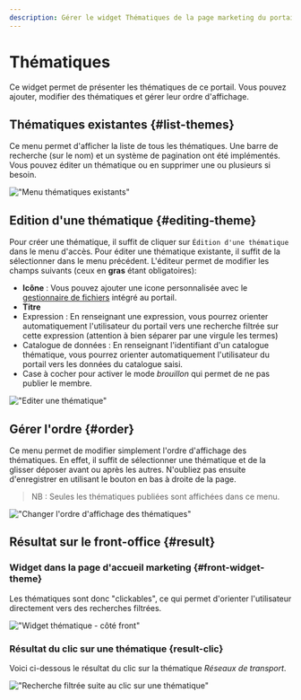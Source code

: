 ```yaml
---
description: Gérer le widget Thématiques de la page marketing du portail Isogeo
---
```

# Thématiques

Ce widget permet de présenter les thématiques de ce portail. Vous pouvez ajouter, modifier des thématiques et gérer leur ordre d'affichage.

## Thématiques existantes {#list-themes}

Ce menu permet d'afficher la liste de tous les thématiques. Une barre de recherche (sur le nom) et un système de pagination ont été implémentés. Vous pouvez éditer un thématique ou en supprimer une ou plusieurs si besoin. 

!["Menu thématiques existants"](/assets/back_list_theme.png)

## Edition d'une thématique {#editing-theme}

Pour créer une thématique, il suffit de cliquer sur `Édition d'une thématique` dans le menu d'accès. Pour éditer une thématique existante, il suffit de la sélectionner dans le menu précédent.
L'éditeur permet de modifier les champs suivants (ceux en **gras** étant obligatoires):

* **Icône** : Vous pouvez ajouter une icone personnalisée avec le [gestionnaire de fichiers](/medias/filesmanager.md) intégré au portail.
* **Titre**
* Expression : En renseignant une expression, vous pourrez orienter automatiquement l'utilisateur du portail vers une recherche filtrée sur cette expression (attention à bien séparer par une virgule les termes) 
* Catalogue de données : En renseignant l'identifiant d'un catalogue thématique, vous pourrez orienter automatiquement l'utilisateur du portail vers les données du catalogue saisi.
* Case à cocher pour activer le mode *brouillon* qui permet de ne pas publier le membre.

!["Editer une thématique"](/assets/back_edit_theme.png)

## Gérer l'ordre {#order}

Ce menu permet de modifier simplement l'ordre d'affichage des thématiques. 
En effet, il suffit de sélectionner une thématique et de la glisser déposer avant ou après les autres.
N'oubliez pas ensuite d'enregistrer en utilisant le bouton <i class="ti-save"></i> en bas à droite de la page.

> NB : Seules les thématiques publiées sont affichées dans ce menu.

!["Changer l'ordre d'affichage des thématiques"](/assets/back_order_theme.png)

## Résultat sur le front-office {#result}

### Widget dans la page d'accueil marketing {#front-widget-theme}

Les thématiques sont donc "clickables", ce qui permet d'orienter l'utilisateur directement vers des recherches filtrées.

!["Widget thématique - côté front"](/assets/front_widget_theme.png)

### Résultat du clic sur une thématique {result-clic}

Voici ci-dessous le résultat du clic sur la thématique *Réseaux de transport*.

!["Recherche filtrée suite au clic sur une thématique"](/assets/front_theme.png)